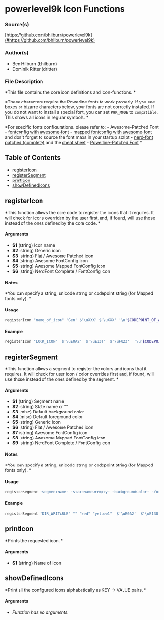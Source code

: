 # powerlevel9k Icon Functions


### Source(s)

[https://github.com/bhilburn/powerlevel9k](#https://github.com/bhilburn/powerlevel9k)


### Author(s)

- Ben Hilburn (bhilburn)
- Dominik Ritter (dritter)


### File Description

*This file contains the core icon definitions and icon-functions. *

*These characters require the Powerline fonts to work properly. If you see boxes or bizarre characters below, your fonts are not correctly installed. If you do not want to install a special font, you can set `P9K_MODE` to `compatible`. This shows all icons in regular symbols. *

*For specific fonts configurations, please refer to: - [Awesome-Patched Font](https://github.com/gabrielelana/awesome-terminal-fonts/tree/patching-strategy/patched) - [fontconfig with awesome-font](https://github.com/gabrielelana/awesome-terminal-fonts) - [mapped fontconfig with awesome-font](https://github.com/gabrielelana/awesome-terminal-fonts) and don't forget to source the font maps in your startup script - [nerd-font patched (complete)](https://github.com/ryanoasis/nerd-fonts) and the [cheat sheet](http://nerdfonts.com/#cheat-sheet) - [Powerline-Patched Font](https://github.com/Lokaltog/powerline-fonts) *

## Table of Contents

- [registerIcon](#registerIcon)
- [registerSegment](#registerSegment)
- [printIcon](#printIcon)
- [showDefinedIcons](#showDefinedIcons)

## registerIcon
*This function allows the core code to register the icons that it requires. It will check for icons overriden by the user first, and, if found, will use those instead of the ones defined by the core code. *

#### Arguments

- **$1** (string) Icon name
- **$2** (string) Generic icon
- **$3** (string) Flat / Awesome Patched icon
- **$4** (string) Awesome FontConfig icon
- **$5** (string) Awesome Mapped FontConfig icon
- **$6** (string) NerdFont Complete / FontConfig icon


#### Notes

*You can specify a string, unicode string or codepoint string (for Mapped fonts only). *

#### Usage

```sh
registerIcon "name_of_icon" 'Gen' $'\uXXX' $'\uXXX' '\u'$CODEPOINT_OF_AWESOME_xxx '\uXXX'

```

#### Example

```sh
registerIcon "LOCK_ICON"  $'\uE0A2'  $'\uE138'  $'\uF023'  '\u'$CODEPOINT_OF_AWESOME_LOCK  $'\uF023'

```

## registerSegment
*This function allows a segment to register the colors and icons that it requires. It will check for user icon / color overrides first and, if found, will use those instead of the ones defined by the segment. *

#### Arguments

- **$1** (string) Segment name
- **$2** (string) State name or ""
- **$3** (misc) Default background color
- **$4** (misc) Default foreground color
- **$5** (string) Generic icon
- **$6** (string) Flat / Awesome Patched icon
- **$7** (string) Awesome FontConfig icon
- **$8** (string) Awesome Mapped FontConfig icon
- **$9** (string) NerdFont Complete / FontConfig icon


#### Notes

*You can specify a string, unicode string or codepoint string (for Mapped fonts only). *

#### Usage

```sh
registerSegment "segmentName" "stateNameOrEmpty" "backgroundColor" "foregroundColor" 'Gen' $'\uXXX' $'\uXXX' '\u'$CODEPOINT_OF_AWESOME_xxx '\uXXX'

```

#### Example

```sh
registerSegment "DIR_WRITABLE" "" "red" "yellow1"  $'\uE0A2'  $'\uE138'  $'\uF023'  '\u'$CODEPOINT_OF_AWESOME_LOCK  $'\uF023'

```

## printIcon
*Prints the requested icon. *

#### Arguments

- **$1** (string) Name of icon


## showDefinedIcons
*Print all the configured icons alphabetically as KEY -> VALUE pairs. *

#### Arguments

- *Function has no arguments.*


